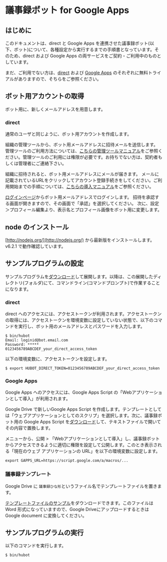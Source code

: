# 議事録ボット for Google Apps

## はじめに

このドキュメントは、direct と Google Apps を連携させた議事録ボット(以下、ボット)について、各種設定から実行するまでの手順書となっています。そのため、direct および Google Apps の両サービスをご契約・ご利用中のものとしています。

まだ、ご利用でない方は、[direct](https://direct4b.com/ja/) および [Google Apps](https://www.google.co.jp/intx/ja/work/apps/business/) のそれぞれに無料トライアルがありますので、そちらをご参照ください。

## ボット用アカウントの取得

ボット用に、新しくメールアドレスを用意します。

### direct 

通常のユーザと同じように、ボット用アカウントを作成します。

組織の管理ツールから、ボット用メールアドレスに招待メールを送信します。
管理ツールのご利用方法については、[こちらの管理ツールマニュアル](https://direct4b.com/ja/manual_dl.html)をご参照ください。管理ツールのご利用には権限が必要です。お持ちでない方は、契約者もしくは管理者にご連絡下さい。

組織に招待されると、ボット用メールアドレスにメールが届きます。
メールに記載されているURLをクリックしてアカウント登録手続きをしてください。ご利用開始までの手順については、[こちらの導入マニュアル](https://direct4b.com/ja/manual_dl.html)をご参照ください。

[ログインページ](https://direct4b.com/signin)からボット用メールアドレスでログインします。
招待を承認する画面が開きますので、その画面で「承認」を選択してください。
次に、設定＞プロフィール編集より、表示名とプロフィール画像をボット用に変更します。


## node のインストール

[http://nodejs.org/](http://nodejs.org/) から最新版をインストールします。v6.2.1 で動作確認しています。

## サンプルプログラムの設定

サンプルプログラムを[ダウンロード](googleapps-minutes-download.html)して展開します。以降は、この展開したディレクトリ(フォルダ)にて、コマンドライン(コマンドプロンプト)で作業することになります。

### direct

direct へのアクセスには、アクセストークンが利用されます。アクセストークンの取得には、アクセストークンを環境変数に設定していない状態で、以下のコマンドを実行し、ボット用のメールアドレスとパスワードを入力します。

	$ bin/hubot
	Email: loginid@bot.email.com
	Password: *****
	0123456789ABCDEF_your_direct_access_token

以下の環境変数に、アクセストークンを設定します。
	
	$ export HUBOT_DIRECT_TOKEN=0123456789ABCDEF_your_direct_access_token
	

### Google Apps

Google Apps へのアクセスには、Google Apps Script の「Webアプリケーションとして導入」が利用されます。

Google Drive で新しいGoogle Apps Script を作成します。テンプレートとしては「ウェブアプリケーションとしてのスクリプ」を選択します。次に、議事録ボット用の Google Apps Script を[ダウンロード](googleapps-minutes.gs)して、テキストファイルで開いてその内容で置換します。

メニューから、公開 > 「Webアプリケーションとして導入」し、議事録ボットからアクセスできるように適切に権限を設定して公開します。このとき表示される「現在のウェブ アプリケーションの URL」を以下の環境変数に設定します。

	export GAPPS_URL=https://script.google.com/a/macros/...

### 議事録テンプレート

Google Drive に ``議事録ひな形``というファイル名でテンプレートファイルを置きます。

[テンプレートファイルのサンプル](議事録ひな形.docx)をダウンロードできます。このファイルは Word 形式になっていますので、Google Driveにアップロードするときは Google document に変換してください。

## サンプルプログラムの実行

以下のコマンドを実行します。

	$ bin/hubot
